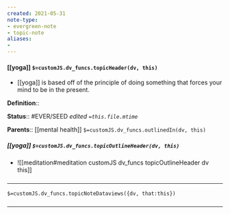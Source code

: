 ```yaml
---
created: 2021-05-31
note-type: 
- evergreen-note
- topic-note
aliases:
- 
---
```

 
#### [[yoga]] `$=customJS.dv_funcs.topicHeader(dv, this)`
- [[yoga]] is based off of the principle of doing something that forces your mind to be in the present.

**Definition**::

**Status**::  #EVER/SEED 
*edited `=this.file.mtime`*

**Parents**:: [[mental health]]
`$=customJS.dv_funcs.outlinedIn(dv, this)`

##### [[yoga]] `$=customJS.dv_funcs.topicOutlineHeader(dv, this)`
- ![[meditation#meditation customJS dv_funcs topicOutlineHeader dv this]]

### <hr class="dataviews"/>

`$=customJS.dv_funcs.topicNoteDataviews({dv, that:this})`


### <hr class="references"/>